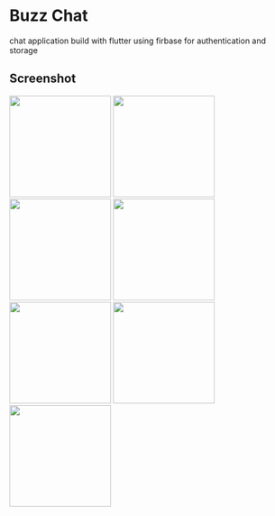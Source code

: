 # Buzz Chat

chat application build with flutter 
using firbase for authentication and storage
## Screenshot
<img src="https://github.com/user-attachments/assets/001d5f99-2c20-4c89-b8f5-fdb7ba7538b9" width="180">
<img src="https://github.com/user-attachments/assets/bd68f692-a5a6-4623-bbc2-7ab158dbcb3c" width="180">
<img src="https://github.com/user-attachments/assets/0ca202e3-e782-4b68-83f6-584182e10b7d" width="180">
<img src="https://github.com/user-attachments/assets/44fcce41-4993-4916-9b67-649a79cb70b7" width="180">
<img src="https://github.com/user-attachments/assets/be94cd2b-d986-4597-a378-1e0c29f1d95a" width="180">
<img src="https://github.com/user-attachments/assets/8569c172-8033-46e1-a619-035d69a5738c" width="180">
<img src="https://github.com/user-attachments/assets/aabd63ec-831b-4220-8065-dfac261a9623" width="180">


